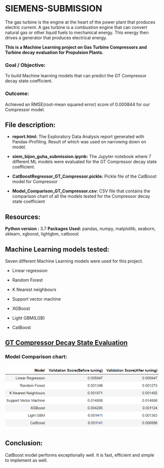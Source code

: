 # SIEMENS-SUBMISSION

The gas turbine is the engine at the heart of the power plant that produces electric current. A gas turbine is a combustion engine that can convert natural gas or other liquid fuels to mechanical energy. This energy then drives a generator that produces electrical energy.

**This is a Machine Learning project on Gas Turbine Compressors and Turbine decay evaluation for Propulsion Plants.**

### Goal / Objective:

To build Machine learning models that can predict the GT Compressor decay state coefficient.

### Outcome: 

Achieved an RMSE(root-mean squared error) score of 0.000844 for our Compressor model.

## **File description:**


- **report.html:** The Exploratory Data Analysis report generated with Pandas-Profiling. Result of which was used on narrowing down on model.

- **siem_bijon_guha_submission.ipynb:** The Jupyter notebook where 7 different ML models were evaluated for the GT Compressor decay state coefficient.

- **CatBoostRegressor_GT_Compressor.pickle:** Pickle file of the CatBoost model for Compressor

- **Model_Comparison_GT_Compressor.csv:** CSV file that contains the comparison chart of all the models tested for the Compressor decay state coefficient

## Resources:

**Python version :** 3.7
**Packages Used:** pandas, numpy, matplotlib, seaborn, sklearn, xgboost, lightgbm, catboost

## Machine Learning models tested:

Seven different Machine Learning models were used for this project.

- Linear regression

- Random Forest

- K Nearest neighbours

- Support vector machine

- XGBoost

- Light GBM(LGB)

- CatBoost

## <u>GT Compressor Decay State Evaluation</u>

### Model Comparison chart:

![](images/model_comparison_compressor.png)

## Conclusion:

CatBoost model performs exceptionally well. It is fast, efficient and simple to implement as well.
